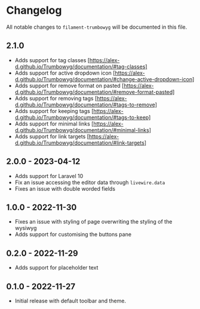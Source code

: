 # Changelog

All notable changes to `filament-trumbowyg` will be documented in this file.

## 2.1.0
- Adds support for tag classes [https://alex-d.github.io/Trumbowyg/documentation/#tag-classes]
- Adds support for active dropdown icon [https://alex-d.github.io/Trumbowyg/documentation/#change-active-dropdown-icon]
- Adds support for remove format on pasted [https://alex-d.github.io/Trumbowyg/documentation/#remove-format-pasted]
- Adds support for removing tags [https://alex-d.github.io/Trumbowyg/documentation/#tags-to-remove]
- Adds support for keeping tags [https://alex-d.github.io/Trumbowyg/documentation/#tags-to-keep]
- Adds support for minimal links [https://alex-d.github.io/Trumbowyg/documentation/#minimal-links]
- Adds support for link targets [https://alex-d.github.io/Trumbowyg/documentation/#link-targets]

## 2.0.0 - 2023-04-12
- Adds support for Laravel 10
- Fix an issue accessing the editor data through `livewire.data`
- Fixes an issue with double worded fields

## 1.0.0 - 2022-11-30

- Fixes an issue with styling of page overwriting the styling of the wysiwyg
- Adds support for customising the buttons pane

## 0.2.0 - 2022-11-29

- Adds support for placeholder text

## 0.1.0 - 2022-11-27

- Initial release with default toolbar and theme.
